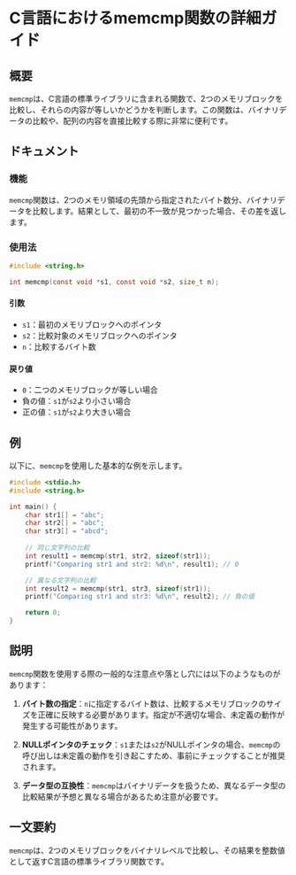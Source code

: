 <!--
Meta Description: # C言語におけるmemcmp関数の詳細ガイド ## 概要 `memcmp`は、C言語の標準ライブラリに含まれる関数で、2つのメモリブロックを比較し、それらの内容が等しいかどうかを判断します。この関数は、バイナリデータの比較や、配列の内容を直接比較する際に非常に便利です。 ## ドキュメント ###...
Meta Keywords: memcmp, str1, int, include, char
-->

# C言語におけるmemcmp関数の詳細ガイド

## 概要
`memcmp`は、C言語の標準ライブラリに含まれる関数で、2つのメモリブロックを比較し、それらの内容が等しいかどうかを判断します。この関数は、バイナリデータの比較や、配列の内容を直接比較する際に非常に便利です。

## ドキュメント
### 機能
`memcmp`関数は、2つのメモリ領域の先頭から指定されたバイト数分、バイナリデータを比較します。結果として、最初の不一致が見つかった場合、その差を返します。

### 使用法
```c
#include <string.h>

int memcmp(const void *s1, const void *s2, size_t n);
```

#### 引数
- `s1`：最初のメモリブロックへのポインタ
- `s2`：比較対象のメモリブロックへのポインタ
- `n`：比較するバイト数

#### 戻り値
- `0`：二つのメモリブロックが等しい場合
- 負の値：`s1`が`s2`より小さい場合
- 正の値：`s1`が`s2`より大きい場合

## 例
以下に、`memcmp`を使用した基本的な例を示します。

```c
#include <stdio.h>
#include <string.h>

int main() {
    char str1[] = "abc";
    char str2[] = "abc";
    char str3[] = "abcd";
    
    // 同じ文字列の比較
    int result1 = memcmp(str1, str2, sizeof(str1));
    printf("Comparing str1 and str2: %d\n", result1); // 0

    // 異なる文字列の比較
    int result2 = memcmp(str1, str3, sizeof(str1));
    printf("Comparing str1 and str3: %d\n", result2); // 負の値

    return 0;
}
```

## 説明
`memcmp`関数を使用する際の一般的な注意点や落とし穴には以下のようなものがあります：

1. **バイト数の指定**：`n`に指定するバイト数は、比較するメモリブロックのサイズを正確に反映する必要があります。指定が不適切な場合、未定義の動作が発生する可能性があります。
   
2. **NULLポインタのチェック**：`s1`または`s2`がNULLポインタの場合、`memcmp`の呼び出しは未定義の動作を引き起こすため、事前にチェックすることが推奨されます。

3. **データ型の互換性**：`memcmp`はバイナリデータを扱うため、異なるデータ型の比較結果が予想と異なる場合があるため注意が必要です。

## 一文要約
`memcmp`は、2つのメモリブロックをバイナリレベルで比較し、その結果を整数値として返すC言語の標準ライブラリ関数です。